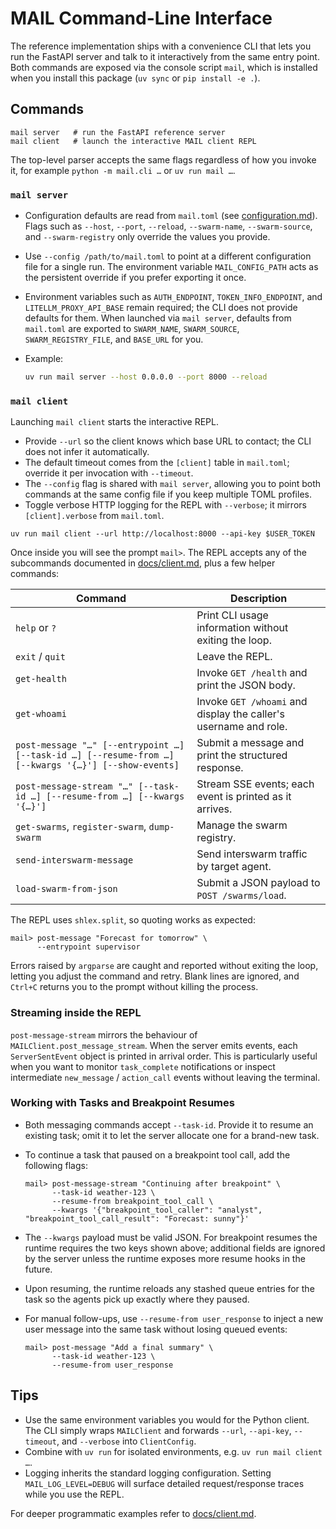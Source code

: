 # MAIL Command-Line Interface

The reference implementation ships with a convenience CLI that lets you run the FastAPI server and talk to it interactively from the same entry point.
Both commands are exposed via the console script `mail`, which is installed when you install this package (`uv sync` or `pip install -e .`).

## Commands

```shell
mail server   # run the FastAPI reference server
mail client   # launch the interactive MAIL client REPL
```

The top-level parser accepts the same flags regardless of how you invoke it, for example `python -m mail.cli …` or `uv run mail …`.

### `mail server`
- Configuration defaults are read from `mail.toml` (see
  [configuration.md](./configuration.md)). Flags such as `--host`, `--port`, `--reload`, `--swarm-name`, `--swarm-source`, and `--swarm-registry` only override the values you provide.
- Use `--config /path/to/mail.toml` to point at a different   configuration file for a single run. The environment variable `MAIL_CONFIG_PATH` acts as the persistent override if you prefer exporting it once.
- Environment variables such as `AUTH_ENDPOINT`, `TOKEN_INFO_ENDPOINT`, and `LITELLM_PROXY_API_BASE` remain required; the CLI does not provide defaults for them. When launched via `mail server`, defaults from `mail.toml` are exported to `SWARM_NAME`, `SWARM_SOURCE`, `SWARM_REGISTRY_FILE`, and `BASE_URL` for you.
- Example:

  ```bash
  uv run mail server --host 0.0.0.0 --port 8000 --reload
  ```

### `mail client`
Launching `mail client` starts the interactive REPL.

- Provide `--url` so the client knows which base URL to contact; the CLI does not infer it automatically.
- The default timeout comes from the `[client]` table in `mail.toml`; override it per invocation with `--timeout`.
- The `--config` flag is shared with `mail server`, allowing you to point both commands at the same config file if you keep multiple TOML profiles.
- Toggle verbose HTTP logging for the REPL with `--verbose`; it mirrors `[client].verbose` from `mail.toml`.

```shell
uv run mail client --url http://localhost:8000 --api-key $USER_TOKEN
```

Once inside you will see the prompt `mail>`. The REPL accepts any of the subcommands documented in [docs/client.md](./client.md), plus a few helper commands:

| Command | Description |
| --- | --- |
| `help` or `?` | Print CLI usage information without exiting the loop. |
| `exit` / `quit` | Leave the REPL. |
| `get-health` | Invoke `GET /health` and print the JSON body. |
| `get-whoami` | Invoke `GET /whoami` and display the caller's username and role. |
| `post-message "…" [--entrypoint …] [--task-id …] [--resume-from …] [--kwargs '{…}'] [--show-events]` | Submit a message and print the structured response. |
| `post-message-stream "…" [--task-id …] [--resume-from …] [--kwargs '{…}']` | Stream SSE events; each event is printed as it arrives. |
| `get-swarms`, `register-swarm`, `dump-swarm` | Manage the swarm registry. |
| `send-interswarm-message` | Send interswarm traffic by target agent. |
| `load-swarm-from-json` | Submit a JSON payload to `POST /swarms/load`. |

The REPL uses `shlex.split`, so quoting works as expected:

```shell
mail> post-message "Forecast for tomorrow" \
      --entrypoint supervisor
```

Errors raised by `argparse` are caught and reported without exiting the loop, letting you adjust the command and retry. Blank lines are ignored, and `Ctrl+C` returns you to the prompt without killing the process.

### Streaming inside the REPL
`post-message-stream` mirrors the behaviour of `MAILClient.post_message_stream`.
When the server emits events, each `ServerSentEvent` object is printed in
arrival order. This is particularly useful when you want to monitor `task_complete`
notifications or inspect intermediate `new_message` / `action_call` events
without leaving the terminal.

### Working with Tasks and Breakpoint Resumes

- Both messaging commands accept `--task-id`. Provide it to resume an existing task; omit it to let the server allocate one for a brand-new task.
- To continue a task that paused on a breakpoint tool call, add the following flags:

  ```shell
  mail> post-message-stream "Continuing after breakpoint" \
        --task-id weather-123 \
        --resume-from breakpoint_tool_call \
        --kwargs '{"breakpoint_tool_caller": "analyst", "breakpoint_tool_call_result": "Forecast: sunny"}'
  ```

- The `--kwargs` payload must be valid JSON. For breakpoint resumes the runtime requires the two keys shown above; additional fields are ignored by the server unless the runtime exposes more resume hooks in the future.
- Upon resuming, the runtime reloads any stashed queue entries for the task so the agents pick up exactly where they paused.
- For manual follow-ups, use `--resume-from user_response` to inject a new user message into the same task without losing queued events:

  ```shell
  mail> post-message "Add a final summary" \
        --task-id weather-123 \
        --resume-from user_response
  ```

## Tips
- Use the same environment variables you would for the Python client. The CLI simply wraps `MAILClient` and forwards `--url`, `--api-key`, `--timeout`, and `--verbose` into `ClientConfig`.
- Combine with `uv run` for isolated environments, e.g. `uv run mail client …`.
- Logging inherits the standard logging configuration. Setting `MAIL_LOG_LEVEL=DEBUG` will surface detailed request/response traces while you use the REPL.

For deeper programmatic examples refer to [docs/client.md](./client.md).
